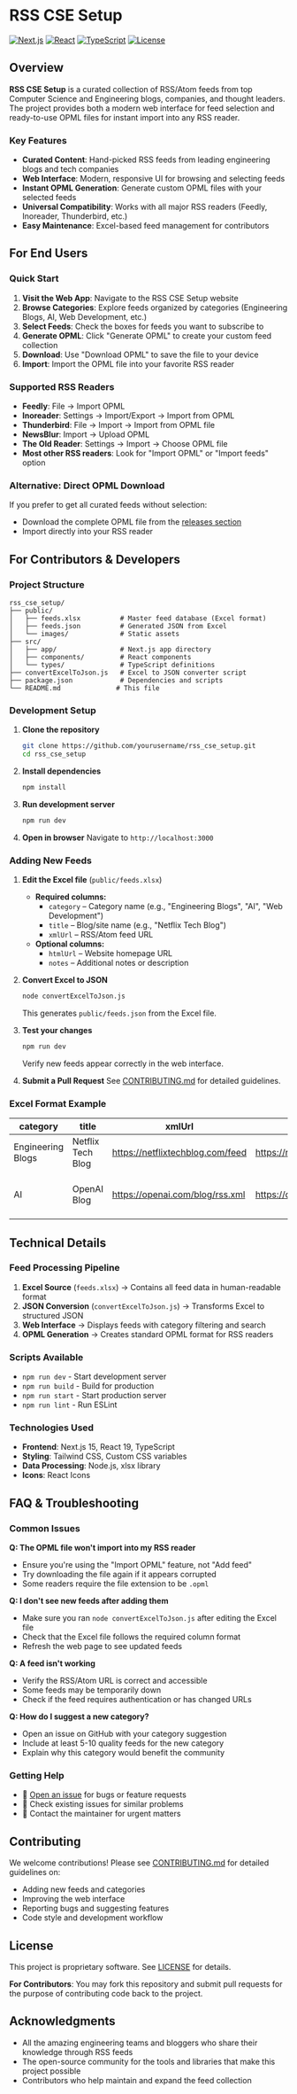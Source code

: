 # RSS CSE Setup

[![Next.js](https://img.shields.io/badge/Next.js-15.3.0-black?logo=next.js)](https://nextjs.org/)
[![React](https://img.shields.io/badge/React-19.0.0-blue?logo=react)](https://reactjs.org/)
[![TypeScript](https://img.shields.io/badge/TypeScript-5-blue?logo=typescript)](https://www.typescriptlang.org/)
[![License](https://img.shields.io/badge/License-Proprietary-red)](./LICENSE)

## Overview

**RSS CSE Setup** is a curated collection of RSS/Atom feeds from top Computer Science and Engineering blogs, companies, and thought leaders. The project provides both a modern web interface for feed selection and ready-to-use OPML files for instant import into any RSS reader.

### Key Features

- **Curated Content**: Hand-picked RSS feeds from leading engineering blogs and tech companies
- **Web Interface**: Modern, responsive UI for browsing and selecting feeds
- **Instant OPML Generation**: Generate custom OPML files with your selected feeds
- **Universal Compatibility**: Works with all major RSS readers (Feedly, Inoreader, Thunderbird, etc.)
- **Easy Maintenance**: Excel-based feed management for contributors

## For End Users

### Quick Start

1. **Visit the Web App**: Navigate to the RSS CSE Setup website
2. **Browse Categories**: Explore feeds organized by categories (Engineering Blogs, AI, Web Development, etc.)
3. **Select Feeds**: Check the boxes for feeds you want to subscribe to
4. **Generate OPML**: Click "Generate OPML" to create your custom feed collection
5. **Download**: Use "Download OPML" to save the file to your device
6. **Import**: Import the OPML file into your favorite RSS reader

### Supported RSS Readers

- **Feedly**: File → Import OPML
- **Inoreader**: Settings → Import/Export → Import from OPML
- **Thunderbird**: File → Import → Import from OPML file
- **NewsBlur**: Import → Upload OPML
- **The Old Reader**: Settings → Import → Choose OPML file
- **Most other RSS readers**: Look for "Import OPML" or "Import feeds" option

### Alternative: Direct OPML Download

If you prefer to get all curated feeds without selection:
- Download the complete OPML file from the [releases section](../../releases)
- Import directly into your RSS reader

## For Contributors & Developers

### Project Structure

```
rss_cse_setup/
├── public/
│   ├── feeds.xlsx          # Master feed database (Excel format)
│   ├── feeds.json          # Generated JSON from Excel
│   └── images/             # Static assets
├── src/
│   ├── app/                # Next.js app directory
│   ├── components/         # React components
│   └── types/              # TypeScript definitions
├── convertExcelToJson.js   # Excel to JSON converter script
├── package.json            # Dependencies and scripts
└── README.md              # This file
```

### Development Setup

1. **Clone the repository**
   ```bash
   git clone https://github.com/yourusername/rss_cse_setup.git
   cd rss_cse_setup
   ```

2. **Install dependencies**
   ```bash
   npm install
   ```

3. **Run development server**
   ```bash
   npm run dev
   ```

4. **Open in browser**
   Navigate to `http://localhost:3000`

### Adding New Feeds

1. **Edit the Excel file** (`public/feeds.xlsx`)
   - **Required columns:**
     - `category` – Category name (e.g., "Engineering Blogs", "AI", "Web Development")
     - `title` – Blog/site name (e.g., "Netflix Tech Blog")
     - `xmlUrl` – RSS/Atom feed URL
   - **Optional columns:**
     - `htmlUrl` – Website homepage URL
     - `notes` – Additional notes or description

2. **Convert Excel to JSON**
   ```bash
   node convertExcelToJson.js
   ```
   This generates `public/feeds.json` from the Excel file.

3. **Test your changes**
   ```bash
   npm run dev
   ```
   Verify new feeds appear correctly in the web interface.

4. **Submit a Pull Request**
   See [CONTRIBUTING.md](./CONTRIBUTING.md) for detailed guidelines.

### Excel Format Example

| category | title | xmlUrl | htmlUrl | notes |
|----------|-------|--------|---------|-------|
| Engineering Blogs | Netflix Tech Blog | https://netflixtechblog.com/feed | https://netflixtechblog.com | Netflix engineering insights |
| AI | OpenAI Blog | https://openai.com/blog/rss.xml | https://openai.com/blog | Latest AI research and updates |

## Technical Details

### Feed Processing Pipeline

1. **Excel Source** (`feeds.xlsx`) → Contains all feed data in human-readable format
2. **JSON Conversion** (`convertExcelToJson.js`) → Transforms Excel to structured JSON
3. **Web Interface** → Displays feeds with category filtering and search
4. **OPML Generation** → Creates standard OPML format for RSS readers

### Scripts Available

- `npm run dev` - Start development server
- `npm run build` - Build for production
- `npm run start` - Start production server
- `npm run lint` - Run ESLint

### Technologies Used

- **Frontend**: Next.js 15, React 19, TypeScript
- **Styling**: Tailwind CSS, Custom CSS variables
- **Data Processing**: Node.js, xlsx library
- **Icons**: React Icons

## FAQ & Troubleshooting

### Common Issues

**Q: The OPML file won't import into my RSS reader**
- Ensure you're using the "Import OPML" feature, not "Add feed"
- Try downloading the file again if it appears corrupted
- Some readers require the file extension to be `.opml`

**Q: I don't see new feeds after adding them**
- Make sure you ran `node convertExcelToJson.js` after editing the Excel file
- Check that the Excel file follows the required column format
- Refresh the web page to see updated feeds

**Q: A feed isn't working**
- Verify the RSS/Atom URL is correct and accessible
- Some feeds may be temporarily down
- Check if the feed requires authentication or has changed URLs

**Q: How do I suggest a new category?**
- Open an issue on GitHub with your category suggestion
- Include at least 5-10 quality feeds for the new category
- Explain why this category would benefit the community

### Getting Help

- 📝 [Open an issue](../../issues) for bugs or feature requests
- 💬 Check existing issues for similar problems
- 📧 Contact the maintainer for urgent matters

## Contributing

We welcome contributions! Please see [CONTRIBUTING.md](./CONTRIBUTING.md) for detailed guidelines on:

- Adding new feeds and categories
- Improving the web interface
- Reporting bugs and suggesting features
- Code style and development workflow

## License

This project is proprietary software. See [LICENSE](./LICENSE) for details.

**For Contributors**: You may fork this repository and submit pull requests for the purpose of contributing code back to the project.

## Acknowledgments

- All the amazing engineering teams and bloggers who share their knowledge through RSS feeds
- The open-source community for the tools and libraries that make this project possible
- Contributors who help maintain and expand the feed collection
